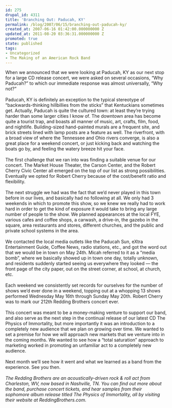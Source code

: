 ```yaml
---
id: 275
drupal_id: 4311
title: 'Branching Out: Paducah, KY'
permalink: /blog/2007/06/15/branching-out-paducah-ky/
created_at: 2007-06-16 01:42:00.000000000 Z
updated_at: 2011-08-20 03:36:31.000000000 Z
promoted: true
state: published
tags:
- Uncategorized
- The Making of an American Rock Band
---
```

When we announced that we were looking at Paducah, KY as our next stop for a large CD release concert, we were asked on several occasions, “Why Paducah?” to which our immediate response was almost universally, “Why not?”<br /><br />Paducah, KY is definitely an exception to the typical stereotype of “backwards-thinking hillbillies from the sticks” that Kentuckians sometimes get. Actually, Paducah is quite the cultured town: at least they’re trying harder than some larger cities I know of. The downtown area has become quite a tourist trap, and boasts all manner of music, art, crafts, film, food, and nightlife. Building-sized hand-painted murals are a frequent site, and brick streets lined with lamp posts are a feature as well. The riverfront, with a broad view of where the Tennessee and Ohio rivers converge, is also a great place for a weekend concert, or just kicking back and watching the boats go by, and feeling the watery breeze hit your face.<br /><br />The first challenge that we ran into was finding a suitable venue for our concert. The Market House Theater, the Carson Center, and the Robert Cherry Civic Center all emerged on the top of our list as strong possibilities. Eventually we opted for Robert Cherry because of the cost/benefit ratio and flexibility.<br /><br />The next struggle we had was the fact that we’d never played in this town before in our lives, and basically had no following at all. We only had 3 weekends in which to promote this show, so we knew we really had to work hard in order to get the kind of exposure it would take to bring any large number of people to the show. We planned appearances at the local FYE, various cafes and coffee shops, a carwash, a drive-in, the gazebo in the square, area restaurants and stores, different churches, and the public and private school systems in the area.<br /><br />We contacted the local media outlets like the Paducah Sun, eXtra Entertainment Guide, Coffee News, radio stations, etc., and got the word out that we would be in town on May 24th. Micah referred to it as a “media bomb”, where we basically showed up in town one day, totally unknown, and residents suddenly started seeing us everywhere they looked — the front page of the city paper, out on the street corner, at school, at church, etc.<br /><br />Each weekend we consistently set records for ourselves for the number of shows we’d ever done in a weekend, topping out at a whopping 13 shows performed Wednesday May 16th through Sunday May 20th. Robert Cherry was to mark our 212th Redding Brothers concert ever.<br /><br />This concert was meant to be a money-making venture to support our band, and also serve as the next step in the continual release of our latest CD The Physics of Immortality, but more importantly it was an introduction to a completely new audience that we plan on growing over time. We wanted to set a premise for how we will approach new markets that we venture into in the coming months. We wanted to see how a “total saturation” approach to marketing worked in promoting an unfamiliar act to a completely new audience.<br /><br />Next month we’ll see how it went and what we learned as a band from the experience. See you then.<br /><br /><em>The Redding Brothers are an acoustically-driven rock &amp; roll act from Charleston, WV, now based in Nashville, TN. You can find out more about the band, purchase concert tickets, and hear samples from their sophomore album release titled The Physics of Immortality, all by visiting their website at ReddingBrothers.com.</em>

